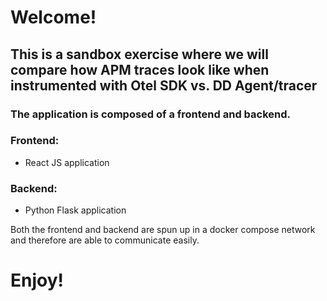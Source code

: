 # Welcome!

## This is a sandbox exercise where we will compare how APM traces look like when instrumented with Otel SDK vs. DD Agent/tracer

### The application is composed of a frontend and backend.

### Frontend:
- React JS application

### Backend:
- Python Flask application

Both the frontend and backend are spun up in a docker compose network and therefore are able to communicate easily. 

# Enjoy!
